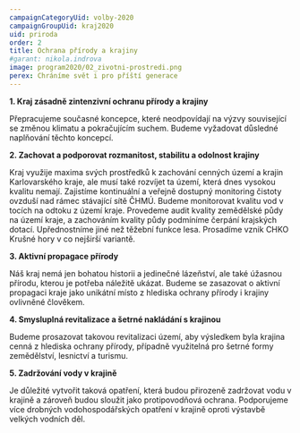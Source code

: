 ```yaml
---
campaignCategoryUid: volby-2020
campaignGroupUid: kraj2020
uid: priroda
order: 2
title: Ochrana přírody a krajiny
#garant: nikola.indrova
image: program2020/02_zivotni-prostredi.png
perex: Chráníme svět i pro příští generace
---
```

**1.  Kraj zásadně zintenzivní ochranu přírody a krajiny**
    
Přepracujeme současné koncepce, které neodpovídají na výzvy související se změnou klimatu a pokračujícím suchem. Budeme vyžadovat důsledné naplňování těchto koncepcí.
    

**2.  Zachovat a podporovat rozmanitost, stabilitu a odolnost krajiny**
    
Kraj využije maxima svých prostředků k zachování cenných území a krajin Karlovarského kraje, ale musí také rozvíjet ta území, která dnes vysokou kvalitu nemají. Zajistíme kontinuální a veřejně dostupný monitoring čistoty ovzduší nad rámec stávající sítě ČHMÚ. Budeme monitorovat kvalitu vod v tocích na odtoku z území kraje. Provedeme audit kvality zemědělské půdy na území kraje, a zachováním kvality půdy podmíníme čerpání krajských dotací. Upřednostníme jiné než těžební funkce lesa. Prosadíme vznik CHKO Krušné hory v co nejširší variantě.
    

**3.  Aktivní propagace přírody**
    
Náš kraj nemá jen bohatou historii a jedinečné lázeňství, ale také úžasnou přírodu, kterou je potřeba náležitě ukázat. Budeme se zasazovat o aktivní propagaci kraje jako unikátní místo z hlediska ochrany přírody i krajiny ovlivněné člověkem.
    

**4.  Smysluplná revitalizace a šetrné nakládání s krajinou**
    
Budeme prosazovat takovou revitalizaci území, aby výsledkem byla krajina cenná z hlediska ochrany přírody, případně využitelná pro šetrné formy zemědělství, lesnictví a turismu.
    

**5.  Zadržování vody v krajině**
    
Je důležité vytvořit taková opatření, která budou přirozeně zadržovat vodu v krajině a zároveň budou sloužit jako protipovodňová ochrana. Podporujeme více drobných vodohospodářských opatření v krajině oproti výstavbě velkých vodních děl.
